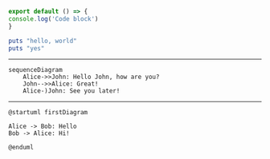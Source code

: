 
```javascript
export default () => {
console.log('Code block')
}
```

```ruby
puts "hello, world"
puts "yes"
```

---

```mermaid
sequenceDiagram
    Alice->>John: Hello John, how are you?
    John-->>Alice: Great!
    Alice-)John: See you later!
```

---

```
@startuml firstDiagram

Alice -> Bob: Hello
Bob -> Alice: Hi!

@enduml
```
